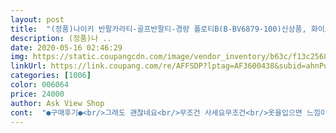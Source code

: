```yaml
---
layout: post 
title:  "(정품)나이키 반팔카라티-골프반팔티-경량 폴로티B(B-BV6879-100)신상품, 화이트" 
description: (정품)나 ..
date: 2020-05-16 02:46:29 
img: https://static.coupangcdn.com/image/vendor_inventory/b63c/f13c2568558c64b280547298cefb973ddea6294c6645655df50f73f38ebf.jpg 
linkUrl: https://link.coupang.com/re/AFFSDP?lptag=AF3600438&subid=ahnPublicAsk&pageKey=1247301645&itemId=2245123115&vendorItemId=70362045121&traceid=V0-113-d77b6e254403c3ea 
categories: [1006] 
color: 006064 
price: 24000 
author: Ask View Shop 
cont:  "●구매후기●<br/>그래도 괜찮네요<br/>무조건 사세요무조건<br/>옷을입으면 느낌이좋아요<br/>잘받았습니다<br/>치수 하나 작게 시키시면 맵시나게 입으실듯요<br/>큰듯합니다<br/>타사 제품 보다 살짝<br/>" 
---
```

